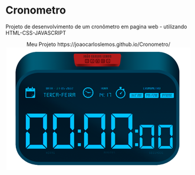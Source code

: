 # Cronometro
Projeto de desenvolvimento de um cronômetro em pagina web - utilizando HTML-CSS-JAVASCRIPT

<div align="center">
  <div>
    Meu Projeto 
    https://joaocarloslemos.github.io/Cronometro/
    <img width="500px" src="https://raw.githubusercontent.com/JoaoCarlosLemos/imagens/main/Cronometro.png">
  </div>
</div>
